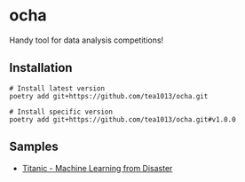 # ocha

Handy tool for data analysis competitions!

## Installation

```
# Install latest version
poetry add git+https://github.com/tea1013/ocha.git

# Install specific version
poetry add git+https://github.com/tea1013/ocha.git#v1.0.0
```

## Samples

- [Titanic - Machine Learning from Disaster](https://github.com/tea1013/kaggle-titanic-competition)
